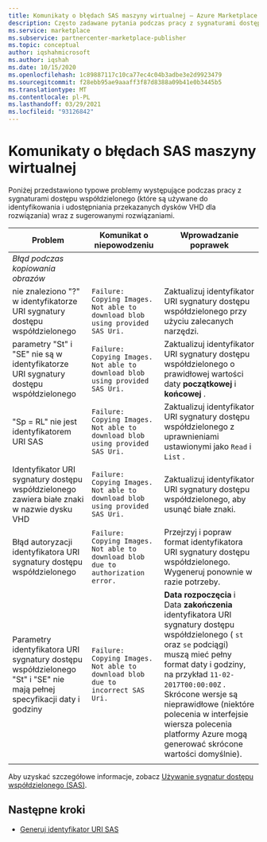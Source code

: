 ```yaml
---
title: Komunikaty o błędach SAS maszyny wirtualnej — Azure Marketplace
description: Często zadawane pytania podczas pracy z sygnaturami dostępu współdzielonego (SAS).
ms.service: marketplace
ms.subservice: partnercenter-marketplace-publisher
ms.topic: conceptual
author: iqshahmicrosoft
ms.author: iqshah
ms.date: 10/15/2020
ms.openlocfilehash: 1c89887117c10ca77ec4c04b3adbe3e2d9923479
ms.sourcegitcommit: f28ebb95ae9aaaff3f87d8388a09b41e0b3445b5
ms.translationtype: MT
ms.contentlocale: pl-PL
ms.lasthandoff: 03/29/2021
ms.locfileid: "93126842"
---
```

# <a name="virtual-machine-sas-failure-messages"></a>Komunikaty o błędach SAS maszyny wirtualnej

Poniżej przedstawiono typowe problemy występujące podczas pracy z sygnaturami dostępu współdzielonego (które są używane do identyfikowania i udostępniania przekazanych dysków VHD dla rozwiązania) wraz z sugerowanymi rozwiązaniami.

| Problem | Komunikat o niepowodzeniu | Wprowadzanie poprawek |
| --------- | ------------------- | ------- |
| *Błąd podczas kopiowania obrazów* |  |  |
| nie znaleziono "?" w identyfikatorze URI sygnatury dostępu współdzielonego | `Failure: Copying Images. Not able to download blob using provided SAS Uri.` | Zaktualizuj identyfikator URI sygnatury dostępu współdzielonego przy użyciu zalecanych narzędzi. |
| parametry "St" i "SE" nie są w identyfikatorze URI sygnatury dostępu współdzielonego | `Failure: Copying Images. Not able to download blob using provided SAS Uri.` | Zaktualizuj identyfikator URI sygnatury dostępu współdzielonego o prawidłowej wartości daty **początkowej** i **końcowej** . |
| "Sp = RL" nie jest identyfikatorem URI SAS | `Failure: Copying Images. Not able to download blob using provided SAS Uri.` | Zaktualizuj identyfikator URI sygnatury dostępu współdzielonego z uprawnieniami ustawionymi jako `Read` i `List` . |
| Identyfikator URI sygnatury dostępu współdzielonego zawiera białe znaki w nazwie dysku VHD | `Failure: Copying Images. Not able to download blob using provided SAS Uri.` | Zaktualizuj identyfikator URI sygnatury dostępu współdzielonego, aby usunąć białe znaki. |
| Błąd autoryzacji identyfikatora URI sygnatury dostępu współdzielonego | `Failure: Copying Images. Not able to download blob due to authorization error.` | Przejrzyj i popraw format identyfikatora URI sygnatury dostępu współdzielonego. Wygeneruj ponownie w razie potrzeby. |
| Parametry identyfikatora URI sygnatury dostępu współdzielonego "St" i "SE" nie mają pełnej specyfikacji daty i godziny | `Failure: Copying Images. Not able to download blob due to incorrect SAS Uri.` | **Data rozpoczęcia** i Data **zakończenia** identyfikatora URI sygnatury dostępu współdzielonego ( `st` oraz `se` podciągi) muszą mieć pełny format daty i godziny, na przykład `11-02-2017T00:00:00Z` . Skrócone wersje są nieprawidłowe (niektóre polecenia w interfejsie wiersza polecenia platformy Azure mogą generować skrócone wartości domyślnie). |
|  |  |  |

Aby uzyskać szczegółowe informacje, zobacz [Używanie sygnatur dostępu współdzielonego (SAS)](../storage/common/storage-sas-overview.md).

## <a name="next-steps"></a>Następne kroki

- [Generuj identyfikator URI SAS](azure-vm-get-sas-uri.md)